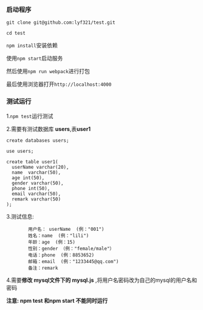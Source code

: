 

### 启动程序

``git clone git@github.com:lyf321/test.git``

``cd test``

``npm install``安装依赖

使用``npm start``启动服务

然后使用``npm run webpack``进行打包

最后使用浏览器打开``http://localhost:4000``

### 测试运行


1.``npm test``运行测试

2.需要有测试数据库 **users**,表**user1**
```
create databases users;

use users;

create table user1(
  userName varchar(20),
  name  varchar(50),
  age int(50),
  gender varchar(50),
  phone int(50),
  email varchar(50),
  remark varchar(50)
);

```


3.测试信息: 
            
            用户名： userName  (例："001")
            姓名：name  (例："lili")
            年龄：age  (例：15)
            性别：gender （例："female/male"） 
            电话：phone  (例：8853652)
            邮箱：email  (例："1233445@qq.com")
            备注：remark

4.需要**修改 mysql文件下的 mysql.js** ,将用户名密码改为自己的mysql的用户名和密码

**注意: npm test 和npm start 不能同时运行**



